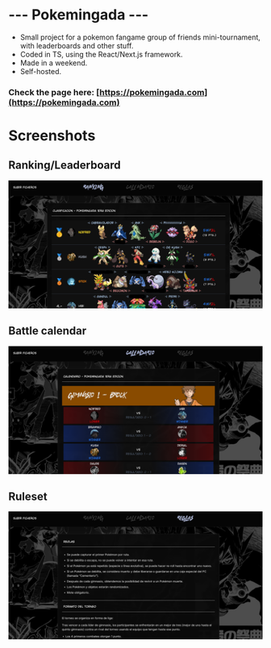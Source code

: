 # --- Pokemingada ---
- Small project for a pokemon fangame group of friends mini-tournament, with leaderboards and other stuff.
- Coded in TS, using the React/Next.js framework.
- Made in a weekend.
- Self-hosted.
### Check the page here: [https://pokemingada.com](https://pokemingada.com)

# Screenshots
## Ranking/Leaderboard
![ranking](docs/leaderboard.png?raw=true)
## Battle calendar
![calendar](docs/calendar.png?raw=true)
## Ruleset
![rules](docs/ruleset.png?raw=true)
